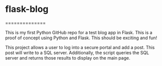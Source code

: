 # flask-blog
==============

This is my first Python GitHub repo for a test blog app in Flask. This is a proof of concept using Python and Flask. This should be exciting and fun!

This project allows a user to log into a secure portal and add a post. This post will write to a SQL server. Additionally, the script queries the SQL server and returns those results to display on the main page.
